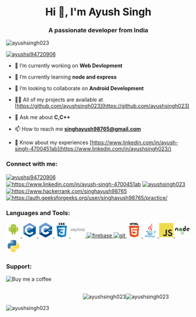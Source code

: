 <h1 align="center">Hi 👋, I'm Ayush Singh</h1>
<h3 align="center">A passionate developer from India</h3>

<p align="left"> <img src="https://komarev.com/ghpvc/?username=ayushsingh023&label=Profile%20views&color=e60505&style=plastic" alt="ayushsingh023" /> </p>

<p align="left"> <a href="https://twitter.com/ayushsi94720906" target="blank"><img src="https://img.shields.io/twitter/follow/ayushsi94720906?logo=twitter&style=for-the-badge" alt="ayushsi94720906" /></a> </p>

- 🔭 I’m currently working on **Web Devlopment**

- 🌱 I’m currently learning **node and express**

- 👯 I’m looking to collaborate on **Android Development**

- 👨‍💻 All of my projects are available at [https://github.com/ayushsingh023](https://github.com/ayushsingh023)

- 💬 Ask me about **C,C++**

- 📫 How to reach me **singhayush98765@gmail.com**

- 📄 Know about my experiences [https://www.linkedin.com/in/ayush-singh-4700451ab](https://www.linkedin.com/in/ayushsingh023/)

<h3 align="left">Connect with me:</h3>
<p align="left">
<a href="https://twitter.com/ayushsi94720906" target="blank"><img align="center" src="https://cdn.jsdelivr.net/npm/simple-icons@3.0.1/icons/twitter.svg" alt="ayushsi94720906" height="30" width="40" /></a>
<a href="https://linkedin.com/in/https://www.linkedin.com/in/ayush-singh-4700451ab" target="blank"><img align="center" src="https://cdn.jsdelivr.net/npm/simple-icons@3.0.1/icons/linkedin.svg" alt="https://www.linkedin.com/in/ayush-singh-4700451ab" height="30" width="40" /></a>
<a href="https://instagram.com/ayushsingh023" target="blank"><img align="center" src="https://cdn.jsdelivr.net/npm/simple-icons@3.0.1/icons/instagram.svg" alt="ayushsingh023" height="30" width="40" /></a>
<a href="https://www.hackerrank.com/https://www.hackerrank.com/singhayush98765" target="blank"><img align="center" src="https://cdn.jsdelivr.net/npm/simple-icons@3.0.1/icons/hackerrank.svg" alt="https://www.hackerrank.com/singhayush98765" height="30" width="40" /></a>
<a href="https://auth.geeksforgeeks.org/user/https://auth.geeksforgeeks.org/user/singhayush98765/practice/" target="blank"><img align="center" src="https://cdn.jsdelivr.net/npm/simple-icons@3.0.1/icons/geeksforgeeks.svg" alt="https://auth.geeksforgeeks.org/user/singhayush98765/practice/" height="30" width="40" /></a>
</p>

<h3 align="left">Languages and Tools:</h3>
<p align="leftt"> <a href="https://developer.android.com" target="_blank"> <img src="https://raw.githubusercontent.com/devicons/devicon/master/icons/android/android-original-wordmark.svg" alt="android" width="40" height="40"/> </a> <a href="https://www.cprogramming.com/" target="_blank"> <img src="https://raw.githubusercontent.com/devicons/devicon/master/icons/c/c-original.svg" alt="c" width="40" height="40"/> </a> <a href="https://www.w3schools.com/cpp/" target="_blank"> <img src="https://raw.githubusercontent.com/devicons/devicon/master/icons/cplusplus/cplusplus-original.svg" alt="cplusplus" width="40" height="40"/> </a> <a href="https://www.w3schools.com/css/" target="_blank"> <img src="https://raw.githubusercontent.com/devicons/devicon/master/icons/css3/css3-original-wordmark.svg" alt="css3" width="40" height="40"/> </a> <a href="https://expressjs.com" target="_blank"> <img src="https://raw.githubusercontent.com/devicons/devicon/master/icons/express/express-original-wordmark.svg" alt="express" width="40" height="40"/> </a> <a href="https://firebase.google.com/" target="_blank"> <img src="https://www.vectorlogo.zone/logos/firebase/firebase-icon.svg" alt="firebase" width="40" height="40"/> </a> <a href="https://git-scm.com/" target="_blank"> <img src="https://www.vectorlogo.zone/logos/git-scm/git-scm-icon.svg" alt="git" width="40" height="40"/> </a> <a href="https://www.w3.org/html/" target="_blank"> <img src="https://raw.githubusercontent.com/devicons/devicon/master/icons/html5/html5-original-wordmark.svg" alt="html5" width="40" height="40"/> </a> <a href="https://www.java.com" target="_blank"> <img src="https://raw.githubusercontent.com/devicons/devicon/master/icons/java/java-original.svg" alt="java" width="40" height="40"/> </a> <a href="https://developer.mozilla.org/en-US/docs/Web/JavaScript" target="_blank"> <img src="https://raw.githubusercontent.com/devicons/devicon/master/icons/javascript/javascript-original.svg" alt="javascript" width="40" height="40"/> </a> <a href="https://nodejs.org" target="_blank"> <img src="https://raw.githubusercontent.com/devicons/devicon/master/icons/nodejs/nodejs-original-wordmark.svg" alt="nodejs" width="40" height="40"/> </a> <a href="https://www.python.org" target="_blank"> <img src="https://raw.githubusercontent.com/devicons/devicon/master/icons/python/python-original.svg" alt="python" width="40" height="40"/> </a> </p>

<h3 align="left">Support:</h3>
<p><a href="https://www.buymeacoffee.com/Buy me a coffee"> <img align="left" src="https://cdn.buymeacoffee.com/buttons/v2/default-yellow.png" height="50" width="210" alt="Buy me a coffee" /></a></p><br><br>

<p><img align="left" src="https://github-readme-stats.vercel.app/api/top-langs?username=ayushsingh023&show_icons=true&theme=dracula&title_color=000000&text_color=000000&bg_color=d2c6c6&locale=en&layout=compact" alt="ayushsingh023" /></p>

<p>&nbsp;<img align="left" src="https://github-readme-stats.vercel.app/api?username=ayushsingh023&show_icons=true&theme=dracula&locale=en" alt="ayushsingh023" /></p>

<p><img align="left" src="https://github-readme-streak-stats.herokuapp.com/?user=ayushsingh023&theme=dark" alt="ayushsingh023" /></p>
